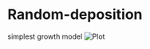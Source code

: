 # Random-deposition
simplest growth model
![Plot](https://github.com/hesamedn/Random-deposition-/blob/main/RDFinalHight128noax16000_4000.png)
